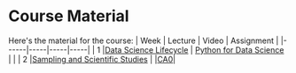 # Course Material

Here's the material for the course:
| Week | Lecture | Video | Assignment |
|------|-----|-----|-----|
| 1 |[Data Science Lifecycle](lectures/Lecture%201.%20Data%20Science%20Lifecycle.pdf) | [Python for Data Science](https://www.youtube.com/watch?v=WKz5nicREKQ&list=PLdSslhDhrVc55hzIJ245efXSyXbUedl2v) | |
| 2 |[Sampling and Scientific Studies](lectures/Lecture%202.%20Sampling%20and%20Scientific%20Studies.pdf) | |[CA0](assignments/CA0/DS-CA0.pdf)|
